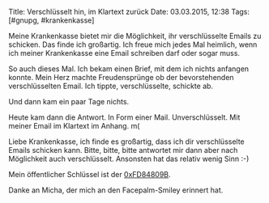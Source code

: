 Title: Verschlüsselt hin, im Klartext zurück
Date: 03.03.2015, 12:38
Tags: [#gnupg, #krankenkasse]

Meine Krankenkasse bietet mir die Möglichkeit, ihr verschlüsselte Emails zu schicken. Das finde ich großartig. Ich freue mich jedes Mal heimlich, wenn ich meiner Krankenkasse eine Email schreiben darf oder sogar muss.

So auch dieses Mal. Ich bekam einen Brief, mit dem ich nichts anfangen konnte. Mein Herz machte Freudensprünge ob der bevorstehenden verschlüsselten Email. Ich tippte, verschlüsselte, schickte ab.

Und dann kam ein paar Tage nichts.

Heute kam dann die Antwort. In Form einer Mail. Unverschlüsselt. Mit meiner Email im Klartext im Anhang. m(

Liebe Krankenkasse, ich finde es großartig, dass ich dir verschlüsselte Emails schicken kann. Bitte, bitte, bitte antwortet mir dann aber nach Möglichkeit auch verschlüsselt. Ansonsten hat das relativ wenig Sinn :-)

Mein öffentlicher Schlüssel ist der [0xFD84809B](http://pgp.mit.edu/pks/lookup?op=vindex&search=0x19FB630EFD84809B).

Danke an Micha, der mich an den Facepalm-Smiley erinnert hat.

